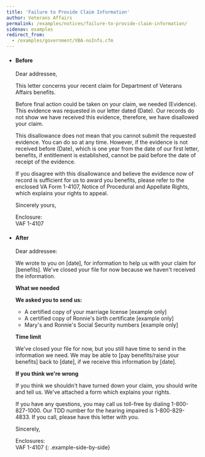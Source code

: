 ```yaml
---
title: 'Failure to Provide Claim Information'
author: Veterans Affairs
permalink: /examples/notices/failure-to-provide-claim-information/
sidenav: examples
redirect_from:
  - /examples/government/VBA-noInfo.cfm
---
```


* #### Before

  Dear addressee,

  This letter concerns your recent claim for Department of Veterans Affairs benefits.

  Before final action could be taken on your claim, we needed (Evidence). This evidence was requested in our letter dated (Date). Our records do not show we have received this evidence, therefore, we have disallowed your claim.

  This disallowance does not mean that you cannot submit the requested evidence. You can do so at any time. However, if the evidence is not received before (Date), which is one year from the date of our first letter, benefits, if entitlement is established, cannot be paid before the date of receipt of the evidence.

  If you disagree with this disallowance and believe the evidence now of record is sufficient for us to award you benefits, please refer to the enclosed VA Form 1-4107, Notice of Procedural and Appellate Rights, which explains your rights to appeal.

  Sincerely yours,

  Enclosure:<br>
  VAF 1-4107

* #### After

  Dear addressee:

  We wrote to you on [date], for information to help us with your claim for [benefits]. We've closed your file for now because we haven't received the information.

  **What we needed**

  **We asked you to send us:**

  - A certified copy of your marriage license [example only]
  - A certified copy of Ronnie's birth certificate [example only]
  - Mary's and Ronnie's Social Security numbers [example only]

  **Time limit**

  We've closed your file for now, but you still have time to send in the information we need. We may be able to [pay benefits/raise your benefits] back to [date], if we receive this information by [date].

  **If you think we're wrong**

  If you think we shouldn't have turned down your claim, you should write and tell us. We've attached a form which explains your rights.

  If you have any questions, you may call us toll-free by dialing 1-800-827-1000\. Our TDD number for the hearing impaired is 1-800-829-4833\. If you call, please have this letter with you.

  Sincerely,

  Enclosures:<br>
  VAF 1-4107
{: .example-side-by-side}
